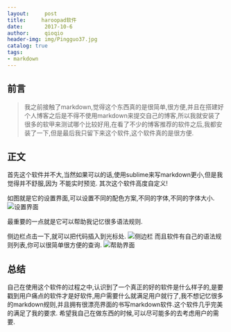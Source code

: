 ```yaml
---
layout:     post                    
title:     haroopad软件      
date:       2017-10-6          
author:     qioqio                   
header-img: img/Pingguo37.jpg    
catalog: true                     
tags:                            
- markdown
---
```




## 前言
>我之前接触了markdown,觉得这个东西真的是很简单,很方便,并且在搭建好个人博客之后是不得不使用markdown来提交自己的博客,所以我就安装了很多的软甲来测试哪个比较好用,在看了不少的博客推荐的软件之后,我都安装了一下,但是最后我只留下来这个软件,这个软件真的是很方便.


## 正文
首先这个软件并不大,当然如果可以的话,使用sublime来写markdown更小,但是我觉得并不舒服,因为 不能实时预览.
其次这个软件高度自定义!

如图就是它的设置界面,可以设置不同的配色方案,不同的字体,不同的字体大小.
![设置界面](https://i0.wp.com/qiosite.files.wordpress.com/2017/10/haroopadset.png?ssl=1&w=450)

最重要的一点就是它可以帮助我记忆很多语法规则.


侧边栏点击一下,就可以把代码插入到光标处.
![侧边栏](https://i1.wp.com/qiosite.files.wordpress.com/2017/10/a.png?ssl=1&w=450)
而且软件有自己的语法规则列表,你可以很简单很方便的查询.
![帮助界面](https://i2.wp.com/qiosite.files.wordpress.com/2017/10/b.png?ssl=1&w=450)
## 总结
自己在使用这个软件的过程之中,认识到了一个真正的好的软件是什么样子的,是要戳到用户痛点的软件才是好软件,用户需要什么就满足用户就行了,我不想记忆很多的markdown规则,并且拥有很漂亮界面的书写markdown软件.这个软件几乎完美的满足了我的要求.
希望我自己在做东西的时候,可以尽可能多的去考虑用户的需要.


